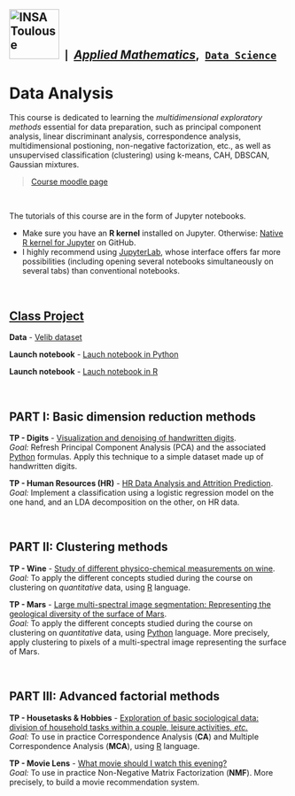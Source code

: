 ## <a href="https://www.insa-toulouse.fr/"><img src="https://www.insa-toulouse.fr/wp-content/uploads/2022/10/Logo_INSAvilletoulouse-RVB.jpg" width=90px; alt="INSA Toulouse"/></a> &nbsp;<small>|</small>&nbsp; [*Applied Mathematics*](http://www.math.insa-toulouse.fr/fr/index.html),&nbsp; [`Data Science`](http://www.math.insa-toulouse.fr/fr/enseignement.html) 


# Data Analysis

This course is dedicated to learning the _multidimensional exploratory methods_ essential for data preparation, such as principal component analysis, linear discriminant analysis, correspondence analysis, multidimensional postioning, non-negative factorization, etc., as well as unsupervised classification (clustering) using k-means, CAH, DBSCAN, Gaussian mixtures.

> [Course moodle page](https://moodle.insa-toulouse.fr/course/view.php?id=1340)

<br>


The tutorials of this course are in the form of Jupyter notebooks.
- Make sure you have an **R kernel** installed on Jupyter. Otherwise: [Native R kernel for Jupyter](https://github.com/IRkernel/IRkernel) on GitHub.
-  I highly recommend using [JupyterLab](https://jupyter.org/install), whose interface offers far more possibilities (including opening several notebooks simultaneously on several tabs) than conventional notebooks.

<br>


## [Class Project](Velib)

**Data** - [Velib dataset](Velib/data/)

**Launch notebook** - [Lauch notebook in Python](Velib/TP_velib_Python.ipynb)

**Launch notebook** - [Lauch notebook in R](Velib/TP_velib_R.ipynb) 

<br>


## PART I: Basic dimension reduction methods

**TP - Digits** - [Visualization and denoising of handwritten digits](Digits/). <br>
_Goal:_ Refresh Principal Component Analysis (PCA) and the associated [Python](https://www.python.org/) formulas. Apply this technique to a simple dataset made up of handwritten digits.

**TP - Human Resources (HR)** - [HR Data Analysis and Attrition Prediction](HumanResources/). <br>
_Goal:_ Implement a classification using a logistic regression model on the one hand, and an LDA decomposition on the other, on HR data.

<br>


## PART II: Clustering methods

**TP - Wine** - [Study of different physico-chemical measurements on wine](Wine/). <br>
_Goal:_ To apply the different concepts studied during the course on clustering on _quantitative_ data, using [R](https://www.r-project.org/) language.

**TP - Mars** - [Large multi-spectral image segmentation: Representing the geological diversity of the surface of Mars](Mars/). <br>
_Goal:_ To apply the different concepts studied during the course on clustering on _quantitative_ data, using [Python](https://www.python.org/) language. More precisely, apply clustering to pixels of a multi-spectral image representing the surface of Mars.

<br>


##  PART III: Advanced factorial methods

**TP - Housetasks & Hobbies** - [Exploration of basic sociological data: division of household tasks within a couple, leisure activities, _etc._](Housetasks&Hobbies/) <br>
_Goal:_ To use in practice Correspondence Analysis (**CA**) and Multiple Correspondence Analysis (**MCA**), using [R](https://www.r-project.org/) language.

**TP - Movie Lens** - [What movie should I watch this evening?](MovieLens/) <br>
_Goal:_ To use in practice Non-Negative Matrix Factorization (**NMF**). More precisely, to build a movie recommendation system.
